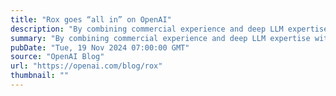 ```yaml
---
title: "Rox goes “all in” on OpenAI"
description: "By combining commercial experience and deep LLM expertise with OpenAI’s models, Rox makes every seller a top 1% seller."
summary: "By combining commercial experience and deep LLM expertise with OpenAI’s models, Rox makes every seller a top 1% seller."
pubDate: "Tue, 19 Nov 2024 07:00:00 GMT"
source: "OpenAI Blog"
url: "https://openai.com/blog/rox"
thumbnail: ""
---
```


